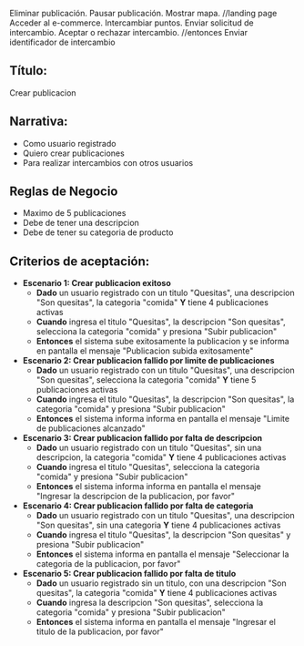 Eliminar publicación.
Pausar publicación.
Mostrar mapa. //landing page
Acceder al e-commerce. 
Intercambiar puntos. 
Enviar solicitud de intercambio.
Aceptar o rechazar intercambio. //entonces Enviar identificador de intercambio

## Título:
Crear publicacion

## Narrativa:
- Como usuario registrado
- Quiero crear publicaciones
- Para realizar intercambios con otros usuarios

## Reglas de Negocio
- Maximo de 5 publicaciones
- Debe de tener una descripcion
- Debe de tener su categoria de producto

## Criterios de aceptación:
- **Escenario 1: Crear publicacion exitoso**
    + **Dado** un usuario registrado con un titulo "Quesitas", una descripcion "Son quesitas", la categoria "comida" **Y** tiene 4 publicaciones activas
    + **Cuando** ingresa el titulo "Quesitas", la descripcion "Son quesitas", selecciona la categoria "comida" y presiona "Subir publicacion"
    + **Entonces** el sistema sube exitosamente la publicacion y se informa en pantalla el mensaje "Publicacion subida exitosamente"
- **Escenario 2: Crear publicacion fallido por limite de publicaciones**
    + **Dado** un usuario registrado con un titulo "Quesitas", una descripcion "Son quesitas", selecciona la categoria "comida" **Y** tiene 5 publicaciones activas
    + **Cuando** ingresa el titulo "Quesitas", la descripcion "Son quesitas", la categoria "comida" y presiona "Subir publicacion"
    + **Entonces** el sistema informa informa en pantalla el mensaje "Limite de publicaciones alcanzado"
- **Escenario 3: Crear publicacion fallido por falta de descripcion**
    + **Dado** un usuario registrado con un titulo "Quesitas", sin una descripcion, la categoria "comida" **Y** tiene 4 publicaciones activas
    + **Cuando** ingresa el titulo "Quesitas", selecciona la categoria "comida" y presiona "Subir publicacion"
    + **Entonces** el sistema informa informa en pantalla el mensaje "Ingresar la descripcion de la publicacion, por favor"
- **Escenario 4: Crear publicacion fallido por falta de categoria**
    + **Dado** un usuario registrado con un titulo "Quesitas", una descripcion "Son quesitas", sin una categoria **Y** tiene 4 publicaciones activas
    + **Cuando** ingresa el titulo "Quesitas", la descripcion "Son quesitas" y presiona "Subir publicacion"
    + **Entonces** el sistema informa en pantalla el mensaje "Seleccionar la categoria de la publicacion, por favor"
- **Escenario 5: Crear publicacion fallido por falta de titulo**
    + **Dado** un usuario registrado sin un titulo, con una descripcion "Son quesitas", la categoria "comida" **Y** tiene 4 publicaciones activas
    + **Cuando** ingresa la descripcion "Son quesitas", selecciona la categoria "comida" y presiona "Subir publicacion"
    + **Entonces** el sistema informa en pantalla el mensaje "Ingresar el titulo de la publicacion, por favor"